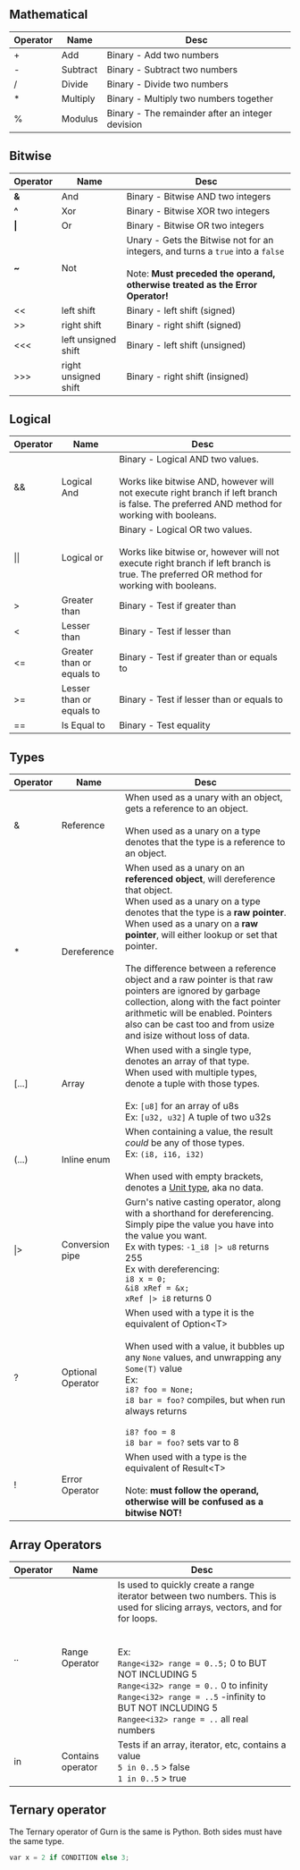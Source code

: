 ## Mathematical

| Operator | Name     | Desc                                             |
| -------- | -------- | ------------------------------------------------ |
| +        | Add      | Binary - Add two numbers                         |
| -        | Subtract | Binary - Subtract two numbers                    |
| /        | Divide   | Binary - Divide two numbers                      |
| \*       | Multiply | Binary - Multiply two numbers together           |
| \%       | Modulus  | Binary - The remainder after an integer devision |

## Bitwise

| Operator | Name                 | Desc                                                                                                                                                                 |
| -------- | -------------------- | -------------------------------------------------------------------------------------------------------------------------------------------------------------------- |
| **&**    | And                  | Binary - Bitwise AND two integers                                                                                                                                    |
| **^**    | Xor                  | Binary - Bitwise XOR two integers                                                                                                                                    |
| **\|**   | Or                   | Binary - Bitwise OR two integers                                                                                                                                     |
| **~**    | Not                  | Unary - Gets the Bitwise not for an integers, and turns a `true` into a `false`<br><br>Note: **Must preceded the operand, otherwise treated as the Error Operator!** |
| <<       | left shift           | Binary - left shift (signed)                                                                                                                                         |
| >>       | right shift          | Binary - right shift  (signed)                                                                                                                                       |
| <<<      | left unsigned shift  | Binary - left shift (unsigned)                                                                                                                                       |
| >>>      | right unsigned shift | Binary - right shift  (insigned)                                                                                                                                     |
## Logical
| Operator | Name                       | Desc                                                                                                                                                                                 |
| -------- | -------------------------- | ------------------------------------------------------------------------------------------------------------------------------------------------------------------------------------ |
| &&       | Logical And                | Binary - Logical AND two values.  <br><br>Works like bitwise AND, however will not execute right branch if left branch is false. The preferred AND method for working with booleans. |
| \|\|     | Logical or                 | Binary - Logical OR two values.  <br><br>Works like bitwise or, however will not execute right branch if left branch is true. The preferred OR method for working with booleans.     |
| >        | Greater than               | Binary - Test if greater than                                                                                                                                                        |
| <        | Lesser than                | Binary - Test if lesser than                                                                                                                                                         |
| <=       | Greater than  or equals to | Binary - Test if greater than or equals to                                                                                                                                           |
| >=       | Lesser than or equals to   | Binary - Test if lesser than or equals to                                                                                                                                            |
| ==       | Is Equal to                | Binary - Test equality                                                                                                                                                               |
## Types

| Operator | Name              | Desc                                                                                                                                                                                                                                                                                                                                                                                                                                                                                                                     |
| -------- | ----------------- | ------------------------------------------------------------------------------------------------------------------------------------------------------------------------------------------------------------------------------------------------------------------------------------------------------------------------------------------------------------------------------------------------------------------------------------------------------------------------------------------------------------------------ |
| &        | Reference         | When used as a unary with an object, gets a reference to an object.<br><br>When used as a unary on a type denotes that the type is a reference to an object.                                                                                                                                                                                                                                                                                                                                                             |
| \*       | Dereference       | When used as a unary on an **referenced object**, will dereference that object.<br>When used as a unary on a type denotes that the type is a **raw pointer**.<br>When used as a unary on a **raw pointer**, will either lookup or set that pointer. <br><br>The difference between a reference object and a raw pointer is that raw pointers are ignored by garbage collection, along with the fact pointer arithmetic will be enabled. Pointers also can be cast too and from usize and isize without loss of data.<br> |
| \[...]   | Array             | When used with a single type, denotes an array of that type.<br>When used with multiple types, denote a tuple with those types.<br><br>Ex: `[u8]` for an array of u8s<br>Ex: `[u32, u32]` A tuple of two u32s                                                                                                                                                                                                                                                                                                            |
| (...)    | Inline enum       | When containing a value, the result *could* be any of those types.<br>Ex: `(i8, i16, i32)`<br><br>When used with empty brackets, denotes a [Unit type](https://en.wikipedia.org/wiki/Unit_type), aka no data.                                                                                                                                                                                                                                                                                                            |
| \|>      | Conversion pipe   | Gurn's native casting operator, along with a shorthand for dereferencing. Simply pipe the value you have into the value you want.<br>Ex with types: `-1_i8 \|> u8` returns 255<br>Ex with dereferencing:<br>`i8 x = 0;`<br>`&i8 xRef = &x;`<br>`xRef \|> i8` returns 0                                                                                                                                                                                                                                                   |
| ?        | Optional Operator | When used with a type it is the equivalent of Option\<T><br><br>When used with a value, it bubbles up any `None` values, and unwrapping any `Some(T)` value<br>Ex:<br>`i8? foo = None;`<br>`i8 bar = foo?` compiles, but when run always returns<br><br>`i8? foo = 8`<br>`i8 bar = foo?` sets var to 8                                                                                                                                                                                                                   |
| !        | Error Operator    | When used with a type is the equivalent of Result\<T><br><br>Note: **must follow the operand, otherwise will be confused as a bitwise NOT!**                                                                                                                                                                                                                                                                                                                                                                             |
## Array Operators
| Operator | Name              | Desc                                                                                                                                                                                                                                                                                                                                                   |
| -------- | ----------------- | ------------------------------------------------------------------------------------------------------------------------------------------------------------------------------------------------------------------------------------------------------------------------------------------------------------------------------------------------------ |
| ..       | Range Operator    | Is used to quickly create a range iterator between two numbers. This is used for slicing arrays, vectors, and for for loops.<br><br><br>Ex:<br>`Range<i32> range = 0..5;` 0 to BUT NOT INCLUDING 5<br>`Range<i32> range = 0..` 0 to infinity<br>`Range<i32> range = ..5` -infinity to BUT NOT INCLUDING 5<br>`Rangee<i32> range = ..` all real numbers |
| in       | Contains operator | Tests if an array, iterator, etc, contains a value<br>`5 in 0..5` > false<br>`1 in 0..5` > true                                                                                                                                                                                                                                                        |


## Ternary operator
The Ternary operator of Gurn is the same is Python. Both sides must have the same type.
```python
var x = 2 if CONDITION else 3;
```
